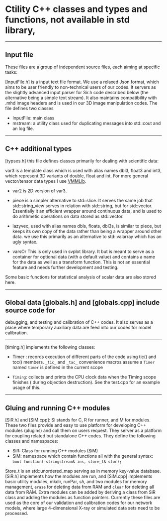 

# Ctility C++ classes and types and functions, not available in std library,


-----------------

## Input file
These files are a group of independent source files, each aiming at specific tasks:

[InputFile.h] is a input text file format. We use a relaxed Json 
format, which aims to be user friendly to non-technical users of our 
codes.  It servers as the slightly advanced input parser for Sir.h code 
described below (the alternative being a simple text stream). It also 
maintains compatibility with .mhd image headers and is used in our 3D 
image manipulation codes.
The file defines two classes
 - InputFile: main class
 - mstream: a utility class used for duplicating messages into std::cout and an log file.

-------

## C++ additional types
[typses.h] this file defines classes primarily for dealing with scientific data:

  var3<T>  is a template class which is used with alias names dbl3, float3 and int3, which represent 3D variants of double, float and int. For more general vector/tensor data types I use  [VMMLib].
  
 -  var2<T> is 2D version of var3<T>.
 
 -  piece<T> is a simpler alternative to std::slice.  It serves the same job that std::string_view serves in relation with std::string, but for std::vector. Essentially it an efficient wrapper around continuous data, and is used to do arithmetic operations on data stored as std::vector.

 - lazyvec<T>, used with alias names dbls, floats, dbl3s, is similar to piece<T>, but keeps its own copy of the data rather than being a wrapper around other data.  we use this primarily as an alternative to std::valarray which has an ugly syntax.

 - varsOr<T> This is only used in svplot library. It  but is meant to serve as a container for optional data (with a default value) and contains a name for the data as well as a transform function.  This is not an essential feature and needs further development and testing.

Some basic functions for statistical analysis of scalar data are also stored here.

-------

## Global data [globals.h] and [globals.cpp] include source code for 
debugging, and testing and calibration of C++ codes. It also serves as 
a place where temporary auxiliary data are feed into our codes for 
model calibration.

-------

[timing.h] implements the following classes:

 - Timer : records execution of different parts of the code using tic() 
 and toc() members. `_tic_` and `_tac_` convenience macros assume a 
 `Timer` named `timer` is defined in the current scope
 
 - `Timing`: collects and prints the CPU clock data when the Timing scope 
 finishes ( during objection destruction). See the test.cpp for an 
 example usage of this.


-------

## Gluing and running C++ modules
[SiR.h] and [SiM.cpp]: Si stands for C, R for runner, and M for 
modules.  These two files provide and easy to use platform for 
developing C++ modules (plugins) and call them on users request. They 
server as a platform for coupling related but standalone C++ codes. They define the following classes and namespaces:

 - SiR: Class for running C++ modules (SiM)
 - SiM: namespace which contain functions all with the general syntax:
   `bool function( stringstream& ins, store_t& stor);`
   
Store_t is an std::unordered_map serving as in memory key-value database.
[SiR.h] implements how the modules are run, and [SiM.cpp] implements 
basic utility modules, mkdir, runPar, _sh_, and two modules for memory 
management, `erase` for deleting data from RAM and `clear` for deleting 
all data from RAM.  Extra modules can be added by deriving a class from 
SiR class and adding the modules as function pointers. Currently these 
files are used as the core of our validation and calibration codes for 
our network models, where large 4-dimensional X-ray or simulated data 
sets need to be processed.



[VMMLIB]:(https://github.com/VMML/vmmlib/)
